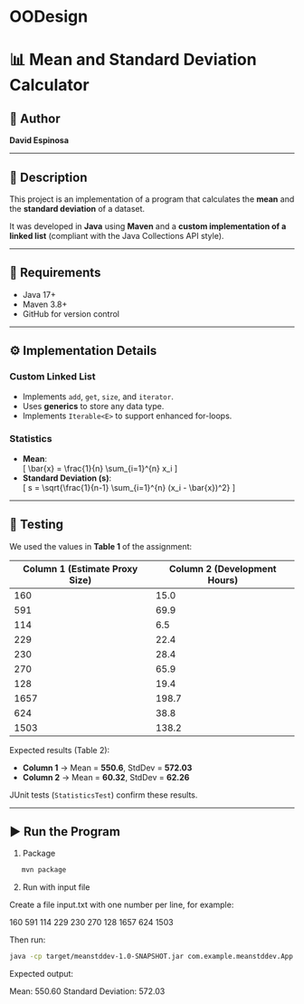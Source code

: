 # OODesign
# 📊 Mean and Standard Deviation Calculator

## 👤 Author
**David Espinosa**

---

## 📌 Description
This project is an implementation of a program that calculates the **mean** and the **standard deviation** of a dataset.

It was developed in **Java** using **Maven** and a **custom implementation of a linked list** (compliant with the Java Collections API style).

---

## 🚀 Requirements
- Java 17+
- Maven 3.8+
- GitHub for version control

---

## ⚙️ Implementation Details

### Custom Linked List
- Implements `add`, `get`, `size`, and `iterator`.
- Uses **generics** to store any data type.
- Implements `Iterable<E>` to support enhanced for-loops.

### Statistics
- **Mean**:  
  \[
  \bar{x} = \frac{1}{n} \sum_{i=1}^{n} x_i
  \]
- **Standard Deviation (s)**:  
  \[
  s = \sqrt{\frac{1}{n-1} \sum_{i=1}^{n} (x_i - \bar{x})^2}
  \]

---

## 🧪 Testing

We used the values in **Table 1** of the assignment:

| Column 1 (Estimate Proxy Size) | Column 2 (Development Hours) |
|--------------------------------|-------------------------------|
| 160 | 15.0 |
| 591 | 69.9 |
| 114 | 6.5 |
| 229 | 22.4 |
| 230 | 28.4 |
| 270 | 65.9 |
| 128 | 19.4 |
| 1657 | 198.7 |
| 624 | 38.8 |
| 1503 | 138.2 |

Expected results (Table 2):
- **Column 1** → Mean = **550.6**, StdDev = **572.03**
- **Column 2** → Mean = **60.32**, StdDev = **62.26**

JUnit tests (`StatisticsTest`) confirm these results.

---

## ▶️ Run the Program

1. Package
```bash
   mvn package
```

2. Run with input file

Create a file input.txt with one number per line, for example:

160
591
114
229
230
270
128
1657
624
1503


Then run:

```bash
java -cp target/meanstddev-1.0-SNAPSHOT.jar com.example.meanstddev.App input.txt
```

Expected output:

Mean: 550.60
Standard Deviation: 572.03

